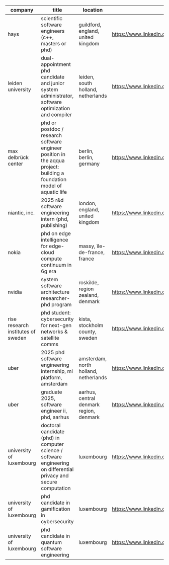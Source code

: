 |company|title|location|link|
|---|---|---|---|
|hays|scientific software engineers (c++, masters or phd)|guildford, england, united kingdom|https://www.linkedin.com/jobs/view/4192812277|
|leiden university|dual-appointment phd candidate and junior system administrator, software optimization and compiler|leiden, south holland, netherlands|https://www.linkedin.com/jobs/view/4162710305|
|max delbrück center|phd or postdoc / research software engineer position in the aqqua project: building a foundation model of aquatic life|berlin, berlin, germany|https://www.linkedin.com/jobs/view/4196277451|
|niantic, inc.|2025 r&d software engineering intern (phd, publishing)|london, england, united kingdom|https://www.linkedin.com/jobs/view/4193271143|
|nokia|phd on edge intelligence for edge-cloud compute continuum in 6g era|massy, île-de-france, france|https://www.linkedin.com/jobs/view/4185606808|
|nvidia|system software architecture researcher- phd program|roskilde, region zealand, denmark|https://www.linkedin.com/jobs/view/4199289433|
|rise research institutes of sweden|phd student: cybersecurity for next-gen networks & satellite comms|kista, stockholm county, sweden|https://www.linkedin.com/jobs/view/4189731878|
|uber|2025 phd software engineering internship, ml platform, amsterdam|amsterdam, north holland, netherlands|https://www.linkedin.com/jobs/view/4151691510|
|uber|graduate 2025, software engineer ii, phd, aarhus|aarhus, central denmark region, denmark|https://www.linkedin.com/jobs/view/4196705852|
|university of luxembourg|doctoral candidate (phd) in computer science / software engineering on differential privacy and secure computation|luxembourg|https://www.linkedin.com/jobs/view/4125871552|
|university of luxembourg|phd candidate in gamification in cybersecurity|luxembourg|https://www.linkedin.com/jobs/view/4079203049|
|university of luxembourg|phd candidate in quantum software engineering|luxembourg|https://www.linkedin.com/jobs/view/4078636832|